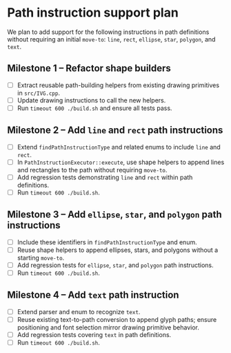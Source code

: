# Path instruction support plan

We plan to add support for the following instructions in path definitions without requiring an initial `move-to`: `line`, `rect`, `ellipse`, `star`, `polygon`, and `text`.

## Milestone 1 – Refactor shape builders
- [ ] Extract reusable path-building helpers from existing drawing primitives in `src/IVG.cpp`.
- [ ] Update drawing instructions to call the new helpers.
- [ ] Run `timeout 600 ./build.sh` and ensure all tests pass.

## Milestone 2 – Add `line` and `rect` path instructions
- [ ] Extend `findPathInstructionType` and related enums to include `line` and `rect`.
- [ ] In `PathInstructionExecutor::execute`, use shape helpers to append lines and rectangles to the path without requiring `move-to`.
- [ ] Add regression tests demonstrating `line` and `rect` within path definitions.
- [ ] Run `timeout 600 ./build.sh`.

## Milestone 3 – Add `ellipse`, `star`, and `polygon` path instructions
- [ ] Include these identifiers in `findPathInstructionType` and enum.
- [ ] Reuse shape helpers to append ellipses, stars, and polygons without a starting `move-to`.
- [ ] Add regression tests for `ellipse`, `star`, and `polygon` path instructions.
- [ ] Run `timeout 600 ./build.sh`.

## Milestone 4 – Add `text` path instruction
- [ ] Extend parser and enum to recognize `text`.
- [ ] Reuse existing text-to-path conversion to append glyph paths; ensure positioning and font selection mirror drawing primitive behavior.
- [ ] Add regression tests covering `text` in path definitions.
- [ ] Run `timeout 600 ./build.sh`.
